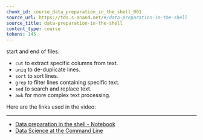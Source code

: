 ```yaml
---
chunk_id: course_data_preparation_in_the_shell_001
source_url: https://tds.s-anand.net/#/data-preparation-in-the-shell
source_title: data-preparation-in-the-shell
content_type: course
tokens: 145
---
```


 start and end of files.
- `cut` to extract specific columns from text.
- `uniq` to de-duplicate lines.
- `sort` to sort lines.
- `grep` to filter lines containing specific text.
- `sed` to search and replace text.
- `awk` for more complex text processing.

Here are the links used in the video:

---

- [Data preparation in the shell - Notebook](https://colab.research.google.com/drive/1KSFkQDK0v__XWaAaHKeQuIAwYV0dkTe8)
- [Data Science at the Command Line](https://jeroenjanssens.com/dsatcl/)

